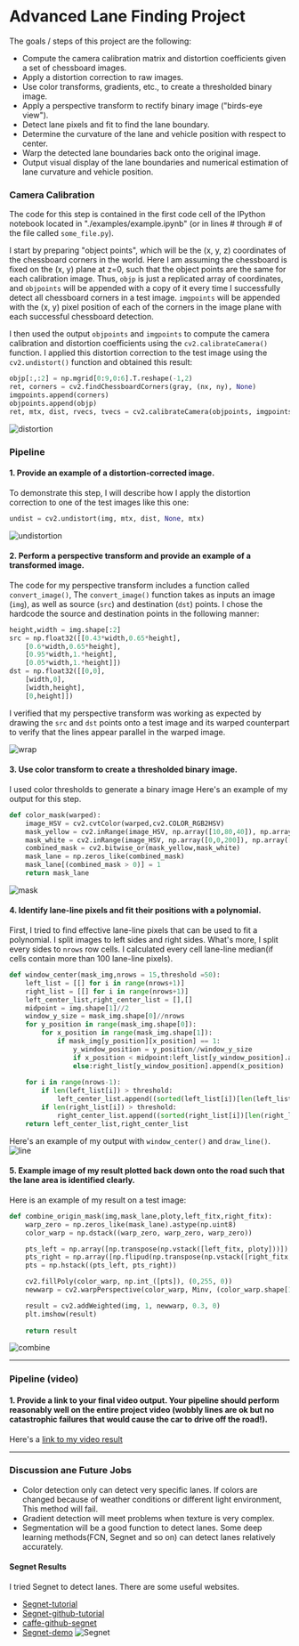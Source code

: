 

# Advanced Lane Finding Project

The goals / steps of this project are the following:

* Compute the camera calibration matrix and distortion coefficients given a set of chessboard images.
* Apply a distortion correction to raw images.
* Use color transforms, gradients, etc., to create a thresholded binary image.
* Apply a perspective transform to rectify binary image ("birds-eye view").
* Detect lane pixels and fit to find the lane boundary.
* Determine the curvature of the lane and vehicle position with respect to center.
* Warp the detected lane boundaries back onto the original image.
* Output visual display of the lane boundaries and numerical estimation of lane curvature and vehicle position.

### Camera Calibration

The code for this step is contained in the first code cell of the IPython notebook located in "./examples/example.ipynb" (or in lines # through # of the file called `some_file.py`).  

I start by preparing "object points", which will be the (x, y, z) coordinates of the chessboard corners in the world. Here I am assuming the chessboard is fixed on the (x, y) plane at z=0, such that the object points are the same for each calibration image.  Thus, `objp` is just a replicated array of coordinates, and `objpoints` will be appended with a copy of it every time I successfully detect all chessboard corners in a test image.  `imgpoints` will be appended with the (x, y) pixel position of each of the corners in the image plane with each successful chessboard detection.  

I then used the output `objpoints` and `imgpoints` to compute the camera calibration and distortion coefficients using the `cv2.calibrateCamera()` function.  I applied this distortion correction to the test image using the `cv2.undistort()` function and obtained this result: 
```python
objp[:,:2] = np.mgrid[0:9,0:6].T.reshape(-1,2)
ret, corners = cv2.findChessboardCorners(gray, (nx, ny), None)
imgpoints.append(corners)
objpoints.append(objp)
ret, mtx, dist, rvecs, tvecs = cv2.calibrateCamera(objpoints, imgpoints, img_size,None,None)
```
![distortion](images/dist.jpeg)

### Pipeline

#### 1. Provide an example of a distortion-corrected image.

To demonstrate this step, I will describe how I apply the distortion correction to one of the test images like this one:
```python
undist = cv2.undistort(img, mtx, dist, None, mtx)
```
![undistortion](images/undist.jpeg)

#### 2. Perform a perspective transform and provide an example of a transformed image.

The code for my perspective transform includes a function called `convert_image()`,  The `convert_image()` function takes as inputs an image (`img`), as well as source (`src`) and destination (`dst`) points.  I chose the hardcode the source and destination points in the following manner:

```python
height,width = img.shape[:2]
src = np.float32([[0.43*width,0.65*height],
    [0.6*width,0.65*height],
    [0.95*width,1.*height],
    [0.05*width,1.*height]])
dst = np.float32([[0,0],
    [width,0],
    [width,height],
    [0,height]])
```

I verified that my perspective transform was working as expected by drawing the `src` and `dst` points onto a test image and its warped counterpart to verify that the lines appear parallel in the warped image.

![wrap](images/wrap.jpeg)

#### 3. Use color transform to create a thresholded binary image. 

I used color thresholds to generate a binary image   Here's an example of my output for this step. 
```python
def color_mask(warped):
    image_HSV = cv2.cvtColor(warped,cv2.COLOR_RGB2HSV)
    mask_yellow = cv2.inRange(image_HSV, np.array([10,80,40]), np.array([35,255,255]))
    mask_white = cv2.inRange(image_HSV, np.array([0,0,200]), np.array([180,30,255]))
    combined_mask = cv2.bitwise_or(mask_yellow,mask_white)
    mask_lane = np.zeros_like(combined_mask)
    mask_lane[(combined_mask > 0)] = 1
    return mask_lane
```
![mask](images/mask.jpeg)

#### 4. Identify lane-line pixels and fit their positions with a polynomial.

First, I tried to find effective lane-line pixels that can be used to fit a polynomial. I split images to left sides and right sides. What's more, I split every sides to `nrows` row cells. I calculated every cell lane-line median(if cells contain more than 100 lane-line pixels).
```python
def window_center(mask_img,nrows = 15,threshold =50):
    left_list = [[] for i in range(nrows+1)]
    right_list = [[] for i in range(nrows+1)]
    left_center_list,right_center_list = [],[]
    midpoint = img.shape[1]//2
    window_y_size = mask_img.shape[0]//nrows
    for y_position in range(mask_img.shape[0]):
        for x_position in range(mask_img.shape[1]):
            if mask_img[y_position][x_position] == 1:
                y_window_position = y_position//window_y_size
                if x_position < midpoint:left_list[y_window_position].append(x_position)
                else:right_list[y_window_position].append(x_position)
                    
    for i in range(nrows-1):
        if len(left_list[i]) > threshold:
            left_center_list.append((sorted(left_list[i])[len(left_list[i])//2],int((i+0.5)*window_y_size)))
        if len(right_list[i]) > threshold:
            right_center_list.append((sorted(right_list[i])[len(right_list[i])//2],int((i+0.5)*window_y_size)))
    return left_center_list,right_center_list
```
  Here's an example of my output with `window_center()` and `draw_line()`. 
 ![line](images/line.jpeg)


#### 5. Example image of my result plotted back down onto the road such that the lane area is identified clearly.

Here is an example of my result on a test image:
```python
def combine_origin_mask(img,mask_lane,ploty,left_fitx,right_fitx):
    warp_zero = np.zeros_like(mask_lane).astype(np.uint8)
    color_warp = np.dstack((warp_zero, warp_zero, warp_zero))

    pts_left = np.array([np.transpose(np.vstack([left_fitx, ploty]))])
    pts_right = np.array([np.flipud(np.transpose(np.vstack([right_fitx, ploty])))])
    pts = np.hstack((pts_left, pts_right))

    cv2.fillPoly(color_warp, np.int_([pts]), (0,255, 0))
    newwarp = cv2.warpPerspective(color_warp, Minv, (color_warp.shape[1], color_warp.shape[0])) 

    result = cv2.addWeighted(img, 1, newwarp, 0.3, 0)
    plt.imshow(result)
    
    return result
```
![combine](images/combine.jpeg)

---

### Pipeline (video)

#### 1. Provide a link to your final video output.  Your pipeline should perform reasonably well on the entire project video (wobbly lines are ok but no catastrophic failures that would cause the car to drive off the road!).

Here's a [link to my video result](./project_video_result.mp4)

---

### Discussion ane Future Jobs

* Color detection only can detect very specific lanes. If colors are changed because of weather conditions or different light environment, This method will fail.
* Gradient detection will meet problems when texture is very complex.
* Segmentation will be a good function to detect lanes. Some deep learning methods(FCN, Segnet and so on) can detect lanes relatively accurately. 


#### Segnet Results
I tried Segnet to detect lanes. There are some useful websites.
* [Segnet-tutorial](http://mi.eng.cam.ac.uk/projects/segnet/tutorial.html)
* [Segnet-github-tutorial](https://github.com/alexgkendall/SegNet-Tutorial)
* [caffe-github-segnet](https://github.com/alexgkendall/caffe-segnet)
* [Segnet-demo](http://mi.eng.cam.ac.uk/projects/segnet/#demo)
![Segnet](images/segnet.jpeg)
